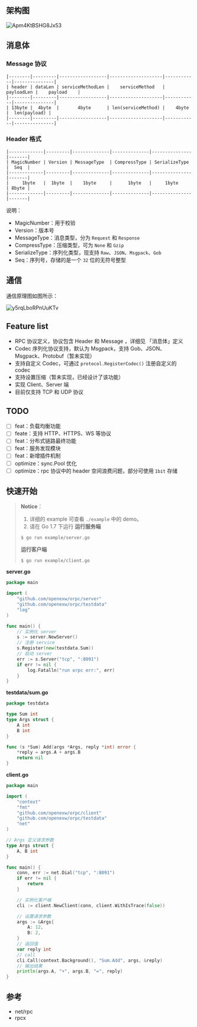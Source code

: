 ## 架构图

![Apm4KtBSHG8Jx53](https://i.loli.net/2021/10/22/Apm4KtBSHG8Jx53.png)

## 消息体

### Message 协议

```
|--------|---------|------------------|--------------------|------------|---------------|
| header | dataLen | serviceMethodLen |    serviceMethod   | payloadLen |    payload    |
|--------|---------|------------------|--------------------|------------|---------------|
| 13byte |  4byte  |       4byte      | len(serviceMethod) |    4byte   |  len(payload) |
|--------|---------|------------------|--------------------|------------|---------------|
```

### Header 格式

```
|-------------|---------|--------------|--------------|---------------|-------|
| MagicNumber | Version | MessageType  | CompressType | SerializeType |  Seq  |
|-------------|---------|--------------|--------------|---------------|-------|
|     1byte   |  1byte  |    1byte     |      1byte   |     1byte     | 8byte |
|-------------|---------|--------------|--------------|---------------|-------|
```

说明：

- MagicNumber：用于校验
- Version：版本号
- MessageType：消息类型，分为 `Request` 和 `Response`
- CompressType：压缩类型，可为 `None` 和 `Gzip`
- SerializeType：序列化类型，现支持 `Raw`、`JSON`、`Msgpack`、`Gob`
- Seq：序列号，存储的是一个 `32` 位的无符号整型

## 通信

通信原理图如图所示：

![y5rqLboRPnUuKTv](https://i.loli.net/2021/10/28/y5rqLboRPnUuKTv.png)

## Feature list

- RPC 协议定义，协议包含 Header 和 Message ，详细见 「消息体」定义
- Codec 序列化协议支持，默认为 Msgpack，支持 Gob、JSON、Msgpack、Protobuf（暂未实现）
- 支持自定义 Codec，可通过 `protocol.RegisterCodec()` 注册自定义的 codec
- 支持设置压缩（暂未实现，已经设计了该功能）
- 实现 Client、Server 端
- 目前仅支持 TCP 和 UDP 协议

## TODO

- [ ] feat：负载均衡功能
- [ ] feate：支持 HTTP、HTTPS、WS 等协议
- [ ] feat：分布式链路最终功能
- [ ] feat：服务发现模块
- [ ] feat：新增插件机制
- [ ] optimize：sync.Pool 优化
- [ ] optimize：rpc 协议中的 header 空间浪费问题，部分可使用 `1bit` 存储

## 快速开始

> **Notice**：
>
> 1. 详细的 example 可查看 `./example` 中的 demo。
> 2. 请在 Go 1.7 下运行 
> **运行服务端**
>
> ```shel
> $ go run example/server.go
> ```
>
> **运行客户端**
>
> ```shell
> $ go run example/client.go
> ```

**server.go**

```go
package main

import (
	"github.com/openexw/orpc/server"
	"github.com/openexw/orpc/testdata"
	"log"
)

func main() {
	// 实例化 server
	s := server.NewServer()
	// 注册 service
	s.Register(new(testdata.Sum))
	// 启动 server
	err := s.Server("tcp", ":8091")
	if err != nil {
		log.Fatalln("run orpc err:", err)
	}
}
```

**testdata/sum.go**

```go
package testdata

type Sum int
type Args struct {
	A int
	B int
}

func (s *Sum) Add(args *Args, reply *int) error {
	*reply = args.A + args.B
	return nil
}
```

**client.go**

```go
package main

import (
	"context"
	"fmt"
	"github.com/openexw/orpc/client"
	"github.com/openexw/orpc/testdata"
	"net"
)

// Args 定义请求参数
type Args struct {
	A, B int
}

func main() {
	conn, err := net.Dial("tcp", ":8091")
	if err != nil {
		return
	}

	// 实例化客户端
	cli := client.NewClient(conn, client.WithIsTrace(false))

	// 设置请求参数
	args := &Args{
		A: 12,
		B: 2,
	}
	// 返回值
	var reply int
	// call
	cli.Call(context.Background(), "Sum.Add", args, &reply)
	// 输出结果
	println(args.A, "+", args.B, "=", reply)
}
```

## 参考

- net/rpc
- rpcx
